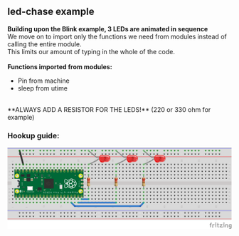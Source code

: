 ## led-chase example
**Building upon the Blink example, 3 LEDs are animated in sequence** <br />
We move on to import only the functions we need from modules instead of calling the entire module.<br />
This limits our amount of typing in the whole of the code.<br />
<br />
**Functions imported from modules:**
- Pin from machine
- sleep from utime
<br />
**ALWAYS ADD A RESISTOR FOR THE LEDS!** (220 or 330 ohm for example)

### Hookup guide:
![schematic](RPi-led-chase.png)

